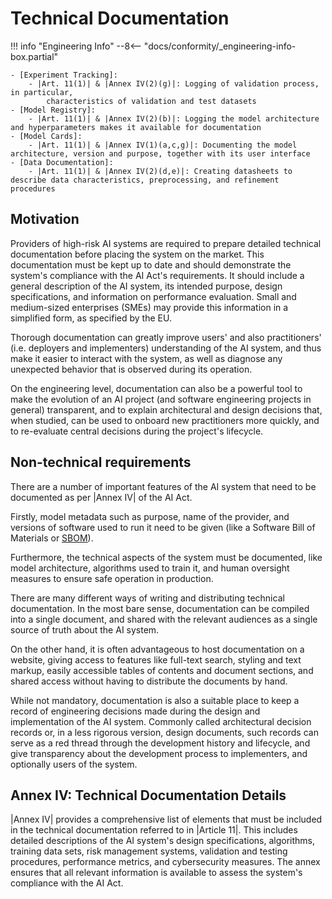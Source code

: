 # Technical Documentation

!!! info "Engineering Info"
    --8<-- "docs/conformity/_engineering-info-box.partial"

    - [Experiment Tracking]:
        - |Art. 11(1)| & |Annex IV(2)(g)|: Logging of validation process, in particular,
            characteristics of validation and test datasets
    - [Model Registry]:
        - |Art. 11(1)| & |Annex IV(2)(b)|: Logging the model architecture and hyperparameters makes it available for documentation
    - [Model Cards]:
        - |Art. 11(1)| & |Annex IV(1)(a,c,g)|: Documenting the model architecture, version and purpose, together with its user interface
    - [Data Documentation]:
        - |Art. 11(1)| & |Annex IV(2)(d,e)|: Creating datasheets to describe data characteristics, preprocessing, and refinement procedures

## Motivation

Providers of high-risk AI systems are required to prepare detailed technical documentation before placing the system on the market.
This documentation must be kept up to date and should demonstrate the system's compliance with the AI Act's requirements.
It should include a general description of the AI system, its intended purpose, design specifications, and information on performance evaluation.
Small and medium-sized enterprises (SMEs) may provide this information in a simplified form, as specified by the EU.

Thorough documentation can greatly improve users' and also practitioners' (i.e. deployers and implementers) understanding of the AI system, and thus make it easier to interact with the system, as well as diagnose any unexpected behavior that is observed during its operation.

On the engineering level, documentation can also be a powerful tool to make the evolution of an AI project (and software engineering projects in general) transparent, and to explain architectural and design decisions that, when studied, can be used to onboard new practitioners more quickly, and to re-evaluate central decisions during the project's lifecycle.

## Non-technical requirements

There are a number of important features of the AI system that need to be documented as per |Annex IV| of the AI Act.

Firstly, model metadata such as purpose, name of the provider, and versions of software used to run it need to be given (like a Software Bill of Materials or [SBOM](https://www.cisa.gov/sbom)).

Furthermore, the technical aspects of the system must be documented, like model architecture, algorithms used to train it, and human oversight measures to ensure safe operation in production.

There are many different ways of writing and distributing technical documentation.
In the most bare sense, documentation can be compiled into a single document, and shared with the relevant audiences as a single source of truth about the AI system.

On the other hand, it is often advantageous to host documentation on a website, giving access to features like full-text search, styling and text markup, easily accessible tables of contents and document sections, and shared access without having to distribute the documents by hand.

While not mandatory, documentation is also a suitable place to keep a record of engineering decisions made during the design and implementation of the AI system.
Commonly called architectural decision records or, in a less rigorous version, design documents, such records can serve as a red thread through the development history and lifecycle, and give transparency about the development process to implementers, and optionally users of the system.

## Annex IV: Technical Documentation Details

|Annex IV| provides a comprehensive list of elements that must be included in the technical documentation referred to in |Article 11|.
This includes detailed descriptions of the AI system's design specifications, algorithms, training data sets, risk management systems, validation and testing procedures, performance metrics, and cybersecurity measures.
The annex ensures that all relevant information is available to assess the system's compliance with the AI Act.

<!-- Reference Links -->
[Experiment Tracking]: ../engineering-practice/experiment-tracking.md
[Model Registry]: ../engineering-practice/model-registry.md
[Model Cards]: ../engineering-practice/model-cards.md
[Data Documentation]: ../engineering-practice/data-governance/documentation.md
[Explainability]: ../engineering-practice/explainability.md

